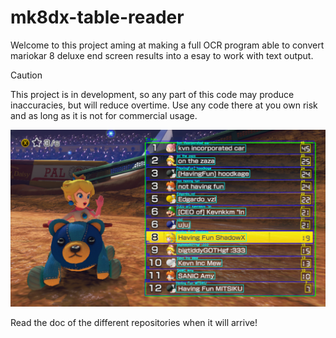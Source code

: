 # mk8dx-table-reader
Welcome to this project aming at making a full OCR program able to convert mariokar 8 deluxe end screen results into a esay to work with text output.

> [!CAUTION]
> This project is in development, so any part of this code may produce inaccuracies, but will reduce overtime.
> Use any code there at you own risk and as long as it is not for commercial usage.

![template](https://github.com/mk8dx-table-reader/.github/blob/main/organisationPP.png?raw=true)

Read the doc of the different repositories when it will arrive!


